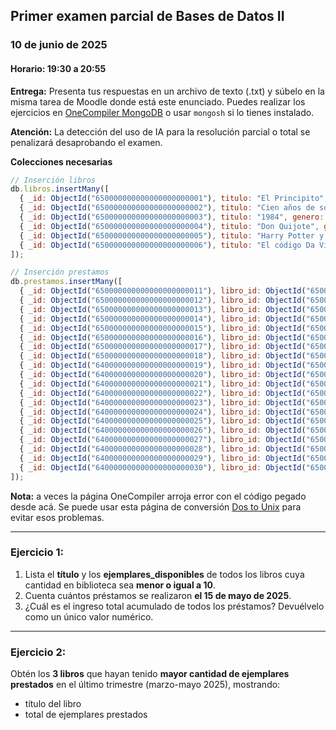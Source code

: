## Primer examen parcial de Bases de Datos II
### 10 de junio de 2025
#### Horario: 19:30 a 20:55
**Entrega:** Presenta tus respuestas en un archivo de texto (.txt) y súbelo en la misma tarea de Moodle donde está este enunciado.
Puedes realizar los ejercicios en [OneCompiler MongoDB](https://onecompiler.com/mongodb) o usar `mongosh` si lo tienes instalado.

**Atención:** La detección del uso de IA para la resolución parcial o total se penalizará desaprobando el examen.

**Colecciones necesarias**

```js
// Inserción libros
db.libros.insertMany([
  { _id: ObjectId("650000000000000000000001"), titulo: "El Principito", genero: "Infantil", precio: 1500, ejemplares_disponibles: 18 },
  { _id: ObjectId("650000000000000000000002"), titulo: "Cien años de soledad", genero: "Realismo Mágico", precio: 2800, ejemplares_disponibles: 7 },
  { _id: ObjectId("650000000000000000000003"), titulo: "1984", genero: "Distopía", precio: 2200, ejemplares_disponibles: 12 },
  { _id: ObjectId("650000000000000000000004"), titulo: "Don Quijote", genero: "Clásico", precio: 3500, ejemplares_disponibles: 4 },
  { _id: ObjectId("650000000000000000000005"), titulo: "Harry Potter y la Piedra Filosofal", genero: "Fantasía", precio: 2400, ejemplares_disponibles: 25 },
  { _id: ObjectId("650000000000000000000006"), titulo: "El código Da Vinci", genero: "Thriller", precio: 1900, ejemplares_disponibles: 9 }
]);

// Inserción prestamos
db.prestamos.insertMany([
  { _id: ObjectId("650000000000000000000011"), libro_id: ObjectId("650000000000000000000001"), cantidad_prestada: 3, valor_prestamo: 4500, fecha: ISODate("2025-05-08T10:30:00Z") },
  { _id: ObjectId("650000000000000000000012"), libro_id: ObjectId("650000000000000000000002"), cantidad_prestada: 1, valor_prestamo: 2800, fecha: ISODate("2025-05-12T14:15:00Z") },
  { _id: ObjectId("650000000000000000000013"), libro_id: ObjectId("650000000000000000000003"), cantidad_prestada: 2, valor_prestamo: 4400, fecha: ISODate("2025-05-15T09:20:00Z") },
  { _id: ObjectId("650000000000000000000014"), libro_id: ObjectId("650000000000000000000004"), cantidad_prestada: 1, valor_prestamo: 3500, fecha: ISODate("2025-05-18T16:45:00Z") },
  { _id: ObjectId("650000000000000000000015"), libro_id: ObjectId("650000000000000000000005"), cantidad_prestada: 4, valor_prestamo: 9600, fecha: ISODate("2025-05-20T11:00:00Z") },
  { _id: ObjectId("650000000000000000000016"), libro_id: ObjectId("650000000000000000000006"), cantidad_prestada: 2, valor_prestamo: 3800, fecha: ISODate("2025-05-22T13:30:00Z") },
  { _id: ObjectId("650000000000000000000017"), libro_id: ObjectId("650000000000000000000003"), cantidad_prestada: 1, valor_prestamo: 2200, fecha: ISODate("2025-05-25T18:10:00Z") },
  { _id: ObjectId("650000000000000000000018"), libro_id: ObjectId("650000000000000000000001"), cantidad_prestada: 2, valor_prestamo: 3000, fecha: ISODate("2025-05-28T20:00:00Z") },
  { _id: ObjectId("640000000000000000000019"), libro_id: ObjectId("650000000000000000000001"), cantidad_prestada: 5, valor_prestamo: 7500, fecha: ISODate("2025-03-15T10:30:00Z") },
  { _id: ObjectId("640000000000000000000020"), libro_id: ObjectId("650000000000000000000002"), cantidad_prestada: 2, valor_prestamo: 5600, fecha: ISODate("2025-03-20T14:15:00Z") },
  { _id: ObjectId("640000000000000000000021"), libro_id: ObjectId("650000000000000000000003"), cantidad_prestada: 3, valor_prestamo: 6600, fecha: ISODate("2025-04-05T09:20:00Z") },
  { _id: ObjectId("640000000000000000000022"), libro_id: ObjectId("650000000000000000000004"), cantidad_prestada: 2, valor_prestamo: 7000, fecha: ISODate("2025-04-12T16:45:00Z") },
  { _id: ObjectId("640000000000000000000023"), libro_id: ObjectId("650000000000000000000005"), cantidad_prestada: 6, valor_prestamo: 14400, fecha: ISODate("2025-04-15T11:00:00Z") },
  { _id: ObjectId("640000000000000000000024"), libro_id: ObjectId("650000000000000000000006"), cantidad_prestada: 1, valor_prestamo: 1900, fecha: ISODate("2025-04-18T13:30:00Z") },
  { _id: ObjectId("640000000000000000000025"), libro_id: ObjectId("650000000000000000000001"), cantidad_prestada: 4, valor_prestamo: 6000, fecha: ISODate("2025-02-10T10:30:00Z") },
  { _id: ObjectId("640000000000000000000026"), libro_id: ObjectId("650000000000000000000002"), cantidad_prestada: 3, valor_prestamo: 8400, fecha: ISODate("2025-02-14T14:15:00Z") },
  { _id: ObjectId("640000000000000000000027"), libro_id: ObjectId("650000000000000000000003"), cantidad_prestada: 1, valor_prestamo: 2200, fecha: ISODate("2025-02-20T09:20:00Z") },
  { _id: ObjectId("640000000000000000000028"), libro_id: ObjectId("650000000000000000000004"), cantidad_prestada: 1, valor_prestamo: 3500, fecha: ISODate("2025-02-25T16:45:00Z") },
  { _id: ObjectId("640000000000000000000029"), libro_id: ObjectId("650000000000000000000005"), cantidad_prestada: 2, valor_prestamo: 4800, fecha: ISODate("2025-02-28T11:00:00Z") },
  { _id: ObjectId("640000000000000000000030"), libro_id: ObjectId("650000000000000000000006"), cantidad_prestada: 3, valor_prestamo: 5700, fecha: ISODate("2025-01-15T13:30:00Z") }
]);
```

**Nota:** a veces la página OneCompiler arroja error con el código pegado desde acá. Se puede usar esta página de conversión [Dos to Unix](https://toolslick.com/conversion/text/dos-to-unix) para evitar esos problemas.

---

### Ejercicio 1:

1. Lista el **título** y los **ejemplares_disponibles** de todos los libros cuya cantidad en biblioteca sea **menor o igual a 10**.
2. Cuenta cuántos préstamos se realizaron **el 15 de mayo de 2025**.
3. ¿Cuál es el ingreso total acumulado de todos los préstamos? Devuélvelo como un único valor numérico.

---

### Ejercicio 2:
Obtén los **3 libros** que hayan tenido **mayor cantidad de ejemplares prestados** en el último trimestre (marzo-mayo 2025), mostrando:

   * título del libro
   * total de ejemplares prestados